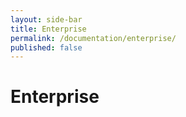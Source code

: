 ```yaml
---
layout: side-bar
title: Enterprise
permalink: /documentation/enterprise/
published: false
---
```


# Enterprise
